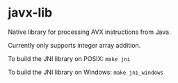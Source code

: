# javx-lib
Native library for processing AVX instructions from Java.

Currently only supports integer array addition.

To build the JNI library on POSIX:
`make jni`

To build the JNI library on Windows:
`make jni_windows`
